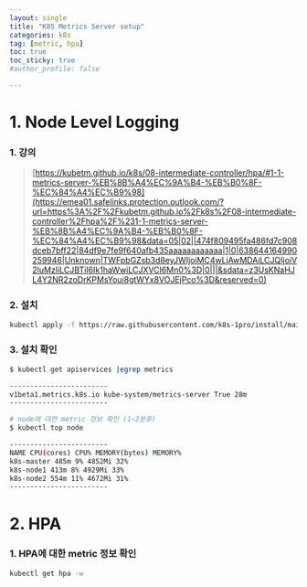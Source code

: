 ```yaml
---
layout: single
title: "K8S Metrics Server setup"
categories: k8s
tag: [metric, hpa]
toc: true
toc_sticky: true
#author_profile: false

---
```




# 1. Node Level Logging

### 1. 강의

> [https://kubetm.github.io/k8s/08-intermediate-controller/hpa/#1-1-metrics-server-%EB%8B%A4%EC%9A%B4-%EB%B0%8F-%EC%84%A4%EC%B9%98](https://emea01.safelinks.protection.outlook.com/?url=https%3A%2F%2Fkubetm.github.io%2Fk8s%2F08-intermediate-controller%2Fhpa%2F%231-1-metrics-server-%EB%8B%A4%EC%9A%B4-%EB%B0%8F-%EC%84%A4%EC%B9%98&data=05|02||474f809495fa486fd7c908dceb7bff22|84df9e7fe9f640afb435aaaaaaaaaaaa|1|0|638644164990259946|Unknown|TWFpbGZsb3d8eyJWIjoiMC4wLjAwMDAiLCJQIjoiV2luMzIiLCJBTiI6Ik1haWwiLCJXVCI6Mn0%3D|0|||&sdata=z3UsKNaHJL4Y2NR2zoDrKPMsYoui8gtWYx8VOJEjPco%3D&reserved=0)

### 2. 설치

```bash
kubectl apply -f https://raw.githubusercontent.com/k8s-1pro/install/main/ground/k8s-1.27/metrics-server-0.6.3/metrics-server.yaml
```

### 3. 설치 확인

```bash
$ kubectl get apiservices |egrep metrics

------------------------
v1beta1.metrics.k8s.io kube-system/metrics-server True 28m
------------------------

# node에 대한 metric 정보 확인 (1~2분후)
$ kubectl top node

------------------------
NAME CPU(cores) CPU% MEMORY(bytes) MEMORY%
k8s-master 485m 9% 4852Mi 32%
k8s-node1 413m 8% 4929Mi 33%
k8s-node2 554m 11% 4672Mi 31%
------------------------

```



# 2. HPA

### 1. HPA에 대한 metric 정보 확인

```bash
kubectl get hpa -w 
```

